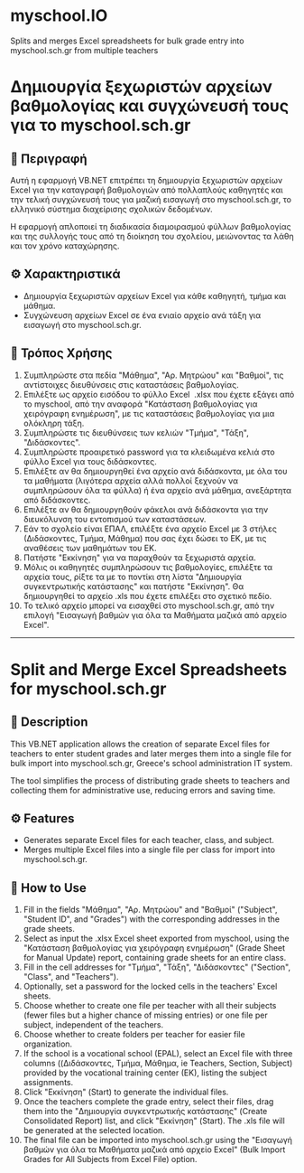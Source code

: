 # myschool.IO
Splits and merges Excel spreadsheets for bulk grade entry into myschool.sch.gr from multiple teachers
# Δημιουργία ξεχωριστών αρχείων βαθμολογίας και συγχώνευσή τους για το myschool.sch.gr

## 📝 Περιγραφή

Αυτή η εφαρμογή VB.NET επιτρέπει τη δημιουργία ξεχωριστών αρχείων Excel για την καταγραφή βαθμολογιών από πολλαπλούς καθηγητές και την τελική συγχώνευσή τους για μαζική εισαγωγή στο myschool.sch.gr, το ελληνικό σύστημα διαχείρισης σχολικών δεδομένων.

Η εφαρμογή απλοποιεί τη διαδικασία διαμοιρασμού φύλλων βαθμολογίας και της συλλογής τους από τη διοίκηση του σχολείου, μειώνοντας τα λάθη και τον χρόνο καταχώρησης.

## ⚙️ Χαρακτηριστικά

- Δημιουργία ξεχωριστών αρχείων Excel για κάθε καθηγητή, τμήμα και μάθημα.
- Συγχώνευση αρχείων Excel σε ένα ενιαίο αρχείο ανά τάξη για εισαγωγή στο myschool.sch.gr.

## 🚀 Τρόπος Χρήσης

1. Συμπληρώστε στα πεδία "Μάθημα", "Αρ. Μητρώου" και "Βαθμοί", τις αντίστοιχες διευθύνσεις στις καταστάσεις βαθμολογίας.
2. Επιλέξτε ως αρχείο εισόδου το φύλλο Excel  .xlsx που έχετε εξάγει από το myschool, από την αναφορά "Κατάσταση βαθμολογίας για χειρόγραφη ενημέρωση", με τις καταστάσεις βαθμολογίας για μια ολόκληρη τάξη.
3. Συμπληρώστε τις διευθύνσεις των κελιών "Τμήμα", "Τάξη", "Διδάσκοντες".
4. Συμπληρώστε προαιρετικό password για τα κλειδωμένα κελιά στο φύλλο Excel για τους διδάσκοντες.
5. Επιλέξτε αν θα δημιουργηθεί ένα αρχείο ανά διδάσκοντα, με όλα του τα μαθήματα (λιγότερα αρχεία αλλά πολλοί ξεχνούν να συμπληρώσουν όλα τα φύλλα) ή ένα αρχείο ανά μάθημα, ανεξάρτητα από διδάσκοντες.
6. Επιλέξτε αν θα δημιουργηθούν φάκελοι ανά διδάσκοντα για την διευκόλυνση του εντοπισμού των καταστάσεων.
7. Εάν το σχολείο είναι ΕΠΑΛ, επιλέξτε ένα αρχείο Excel με 3 στήλες (Διδάσκοντες, Τμήμα, Μάθημα) που σας έχει δώσει το ΕΚ, με τις αναθέσεις των μαθημάτων του ΕΚ.
8. Πατήστε "Εκκίνηση" για να παραχθούν τα ξεχωριστά αρχεία.
9. Μόλις οι καθηγητές συμπληρώσουν τις βαθμολογίες, επιλέξτε τα αρχεία τους, ρίξτε τα με το ποντίκι στη λίστα "Δημιουργία συγκεντρωτικής κατάστασης" και πατήστε "Εκκίνηση". Θα δημιουργηθεί το αρχείο .xls που έχετε επιλέξει στο σχετικό πεδίο.
10. Το τελικό αρχείο μπορεί να εισαχθεί στο myschool.sch.gr, από την επιλογή "Εισαγωγή βαθμών για όλα τα Μαθήματα μαζικά από αρχείο Excel".

---

# Split and Merge Excel Spreadsheets for myschool.sch.gr

## 📝 Description

This VB.NET application allows the creation of separate Excel files for teachers to enter student grades and later merges them into a single file for bulk import into myschool.sch.gr, Greece's school administration IT system.

The tool simplifies the process of distributing grade sheets to teachers and collecting them for administrative use, reducing errors and saving time.

## ⚙️ Features

- Generates separate Excel files for each teacher, class, and subject.
- Merges multiple Excel files into a single file per class for import into myschool.sch.gr.

## 🚀 How to Use

1. Fill in the fields "Μάθημα", "Αρ. Μητρώου" and "Βαθμοί" ("Subject", "Student ID", and "Grades") with the corresponding addresses in the grade sheets.
2. Select as input the .xlsx Excel sheet exported from myschool, using the "Κατάσταση βαθμολογίας για χειρόγραφη ενημέρωση" (Grade Sheet for Manual Update) report, containing grade sheets for an entire class.
3. Fill in the cell addresses for "Τμήμα", "Τάξη", "Διδάσκοντες" ("Section", "Class", and "Teachers").
4. Optionally, set a password for the locked cells in the teachers' Excel sheets.
5. Choose whether to create one file per teacher with all their subjects (fewer files but a higher chance of missing entries) or one file per subject, independent of the teachers.
6. Choose whether to create folders per teacher for easier file organization.
7. If the school is a vocational school (EPAL), select an Excel file with three columns ((Διδάσκοντες, Τμήμα, Μάθημα, ie Teachers, Section, Subject) provided by the vocational training center (EK), listing the subject assignments.
8. Click "Εκκίνηση" (Start) to generate the individual files.
9. Once the teachers complete the grade entry, select their files, drag them into the "Δημιουργία συγκεντρωτικής κατάστασης" (Create Consolidated Report) list, and click "Εκκίνηση" (Start). The .xls file will be generated at the selected location.
10. The final file can be imported into myschool.sch.gr using the "Εισαγωγή βαθμών για όλα τα Μαθήματα μαζικά από αρχείο Excel" (Bulk Import Grades for All Subjects from Excel File) option.
